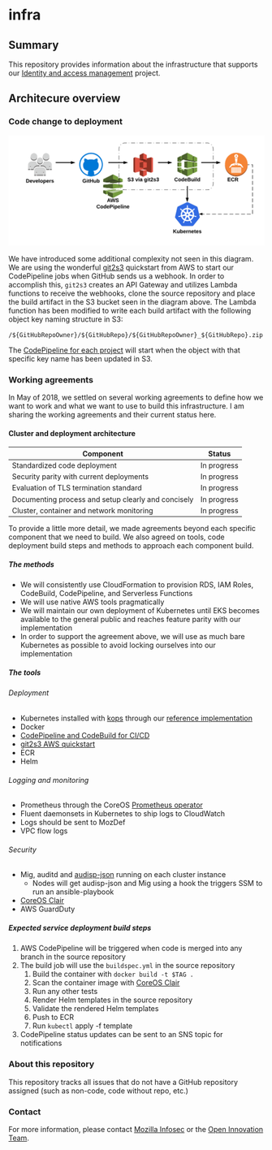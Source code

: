 # infra

## Summary

This repository provides information about the infrastructure that supports our
[Identity and access management](https://github.com/mozilla-iam/mozilla-iam)
project.

## Architecure overview

### Code change to deployment

![infra-overview](./images/kubernetes-deployment.png)

We have introduced some additional complexity not seen in this diagram. We are
using the wonderful
[git2s3](https://github.com/aws-quickstart/quickstart-git2s3) quickstart from
AWS to start our CodePipeline jobs when GitHub sends us a webhook. In order to
accomplish this, `git2s3` creates an API Gateway and utilizes Lambda functions
to receive the webhooks, clone the source repository and place the build
artifact in the S3 bucket seen in the diagram above. The Lambda function has
been modified to write each build artifact with the following object key naming
structure in S3:

```
/${GitHubRepoOwner}/${GitHubRepo}/${GitHubRepoOwner}_${GitHubRepo}.zip
```

The [CodePipeline for each
project](https://github.com/danielhartnell/aws-codepipeline-cloudformation) will
start when the object with that specific key name has been updated in S3.

### Working agreements

In May of 2018, we settled on several working agreements to define how we want
to work and what we want to use to build this infrastructure. I am sharing the
working agreements and their current status here.

#### Cluster and deployment architecture

| Component                                           | Status        |
| -------------                                       |:-------------:|
| Standardized code deployment                        | In progress   |
| Security parity with current deployments            | In progress   |
| Evaluation of TLS termination standard              | In progress   |
| Documenting process and setup clearly and concisely | In progress   |
| Cluster, container and network monitoring           | In progress   |

To provide a little more detail, we made agreements beyond each specific component that we need to build. We also agreed on tools, code deployment build steps and methods to approach each component build.

##### The methods

- We will consistently use CloudFormation to provision RDS, IAM Roles, CodeBuild, CodePipeline, and Serverless Functions
- We will use native AWS tools pragmatically
- We will maintain our own deployment of Kubernetes until EKS becomes available to the general public and reaches feature parity with our implementation
- In order to support the agreement above, we will use as much bare Kubernetes as possible to avoid locking ourselves into our implementation

##### The tools

###### Deployment

- Kubernetes installed with [kops](https://github.com/kubernetes/kops) through
  our [reference
implementation](https://github.com/mozilla-iam/kubernetes-deployment)
- Docker
- [CodePipeline and CodeBuild for
  CI/CD](https://github.com/danielhartnell/aws-codepipeline-cloudformation)
- [git2s3 AWS quickstart](https://github.com/aws-quickstart/quickstart-git2s3)
- ECR
- Helm

###### Logging and monitoring

- Prometheus through the CoreOS [Prometheus
  operator](https://github.com/coreos/prometheus-operator)
- Fluent daemonsets in Kubernetes to ship logs to CloudWatch
- Logs should be sent to MozDef
- VPC flow logs

###### Security

- Mig, auditd and [audisp-json](https://github.com/gdestuynder/audisp-json)
  running on each cluster instance
  - Nodes will get audisp-json and Mig using a hook the triggers SSM to run an ansible-playbook
- [CoreOS Clair](https://github.com/coreos/clair)
- AWS GuardDuty

##### Expected service deployment build steps

1. AWS CodePipeline will be triggered when code is merged into any branch in the source repository
2. The build job will use the `buildspec.yml` in the source repository
    1. Build the container with `docker build -t $TAG .`
    2. Scan the container image with [CoreOS Clair](https://github.com/coreos/clair)
    3. Run any other tests
    4. Render Helm templates in the source repository
    5. Validate the rendered Helm templates
    6. Push to ECR
    7. Run `kubectl` apply -f template
3. CodePipeline status updates can be sent to an SNS topic for notifications

### About this repository

This repository tracks all issues that do not have a GitHub repository assigned
(such as non-code, code without repo, etc.)

### Contact

For more information, please contact [Mozilla
Infosec](https://infosec.mozilla.org/) or the [Open Innovation
Team](https://wiki.mozilla.org/Innovation).

